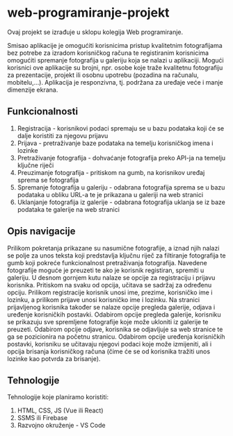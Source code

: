 # web-programiranje-projekt

Ovaj projekt se izrađuje u sklopu kolegija Web programiranje.

Smisao aplikacije je omogućiti korisnicima pristup kvalitetnim fotografijama bez potrebe za izradom korisničkog računa te registiranim korisnicima omogućiti spremanje fotografija u galeriju koja se nalazi u aplikaciji. Mogući korisnici ove aplikacije su brojni, npr. osobe koje traže kvalitetnu fotografiju za prezentacije, projekt ili osobnu upotrebu (pozadina na računalu, mobitelu,...). Aplikacija je responzivna, tj. podržana za uređaje veće i manje dimenzije ekrana.

## Funkcionalnosti

1. Registracija - korisnikovi podaci spremaju se u bazu podataka koji će se dalje koristiti za njegovu prijavu
2. Prijava - pretraživanje baze podataka na temelju korisničkog imena i lozinke
3. Pretraživanje fotografija - dohvaćanje fotografija preko API-ja na temelju ključne riječi
4. Preuzimanje fotografija - pritiskom na gumb, na korisnikov uređaj sprema se fotografija
5. Spremanje fotografija u galeriju - odabrana fotografija sprema se u bazu podataka u obliku URL-a te je prikazana u galeriji na web stranici 
6. Uklanjanje fotografija iz galerije - odabrana fotografija uklanja se iz baze podataka te galerije na web stranici


## Opis navigacije

Prilikom pokretanja prikazane su nasumične fotografije, a iznad njih nalazi se polje za unos teksta koji predstavlja ključnu riječ za filtiranje fotografija te gumb koji pokreće funkcionalnost pretraživanja fotografija. Navedene fotografije moguće je preuzeti te ako je korisnik registiran, spremiti u galeriju. U desnom gornjem kutu nalaze se opcije za registraciju i prijavu korisnika. Pritiskom na svaku od opcija, učitava se sadržaj za određenu opciju. Prilikom registracije korisnik unosi ime, prezime, korisničko ime i lozinku, a prilikom prijave unosi korisničko ime i lozinku. Na stranici prijavljenog korisnika također se nalaze opcije pregleda galerije, odjava i uređenje korisničkih postavki. Odabirom opcije pregleda galerije, korisniku se prikazuju sve spremljene fotografije koje može ukloniti iz galerije te preuzeti. Odabirom opcije odjave, korisnika se odjavljuje sa web stranice te ga se pozicionira na početnu stranicu. Odabirom opcije uređenja korisničkih postavki, korisniku se učitavaju njegovi podaci koje može izmijeniti, ali i opcija brisanja korisničkog računa (čime će se od korisnika tražiti unos lozinke kao potvrda za brisanje). 


## Tehnologije
Tehnologije koje planiramo koristiti: 
1. HTML, CSS, JS (Vue ili React)
2. SSMS ili Firebase
3. Razvojno okruženje - VS Code
